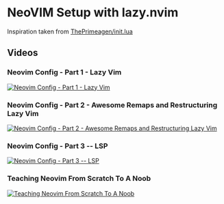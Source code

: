 # NeoVIM Setup with lazy.nvim

Inspiration taken from [ThePrimeagen/init.lua](https://github.com/ThePrimeagen/init.lua)

## Videos

### Neovim Config - Part 1 - Lazy Vim

[![Neovim Config - Part 1 - Lazy Vim](https://img.youtube.com/vi/ZWWxwwUsPNw/0.jpg)](https://www.youtube.com/watch?v=ZWWxwwUsPNw)

### Neovim Config - Part 2 - Awesome Remaps and Restructuring Lazy Vim

[![Neovim Config - Part 2 - Awesome Remaps and Restructuring Lazy Vim](https://img.youtube.com/vi/c0Xmd4PGino/0.jpg)](https://www.youtube.com/watch?v=c0Xmd4PGino)

### Neovim Config - Part 3 -- LSP

[![Neovim Config - Part 3 -- LSP](https://img.youtube.com/vi/MuUrCcvE-Yw/0.jpg)](https://www.youtube.com/watch?v=MuUrCcvE-Yw)

### Teaching Neovim From Scratch To A Noob

[![Teaching Neovim From Scratch To A Noob](https://img.youtube.com/vi/ybCiHPWKNA/0.jpg)](https://www.youtube.com/watch?v=-ybCiHPWKNA)

